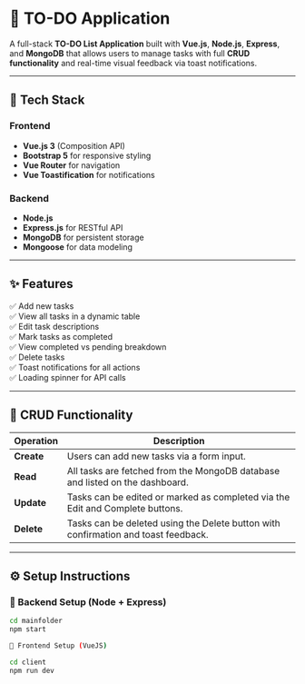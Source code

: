 # 📝 TO-DO Application

A full-stack **TO-DO List Application** built with **Vue.js**, **Node.js**, **Express**, and **MongoDB** that allows users to manage tasks with full **CRUD functionality** and real-time visual feedback via toast notifications.

---

## 🚀 Tech Stack

### Frontend
- **Vue.js 3** (Composition API)
- **Bootstrap 5** for responsive styling
- **Vue Router** for navigation
- **Vue Toastification** for notifications

### Backend
- **Node.js**
- **Express.js** for RESTful API
- **MongoDB** for persistent storage
- **Mongoose** for data modeling

---

## ✨ Features

✅ Add new tasks  
✅ View all tasks in a dynamic table  
✅ Edit task descriptions  
✅ Mark tasks as completed  
✅ View completed vs pending breakdown  
✅ Delete tasks  
✅ Toast notifications for all actions  
✅ Loading spinner for API calls  

---

## 🔄 CRUD Functionality

| Operation | Description |
|-----------|-------------|
| **Create** | Users can add new tasks via a form input. |
| **Read**   | All tasks are fetched from the MongoDB database and listed on the dashboard. |
| **Update** | Tasks can be edited or marked as completed via the Edit and Complete buttons. |
| **Delete** | Tasks can be deleted using the Delete button with confirmation and toast feedback. |

---

## ⚙️ Setup Instructions

### 🔧 Backend Setup (Node + Express)

```bash
cd mainfolder
npm start

🔧 Frontend Setup (VueJS)

cd client
npm run dev